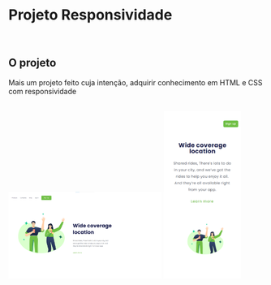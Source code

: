 
<h1> Projeto Responsividade </h1>
<br>
<h2> O projeto </h2>
<p> Mais um projeto feito cuja intenção, adquirir conhecimento em HTML e CSS com responsividade </p>
<br>
<div>
<img src="https://raw.githubusercontent.com/ViniciusBoller/desafio-1/b2bcfb72d96145e0543404e8bcaf575aed48e03f/Projeto%20Responsividade/assets/Captura%20de%20tela%202023-04-10%20204233.png" width="60%">
<img src="https://github.com/ViniciusBoller/desafio-1/blob/master/Projeto%20Responsividade/assets/Captura%20de%20tela%202023-04-10%20204132.png?raw=true" width="30%" height="10%">
</div>
